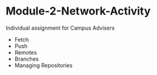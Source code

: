 # Module-2-Network-Activity
Individual assignment for Campus Advisers

* Fetch
* Push
* Remotes
* Branches
* Managing Repositories
